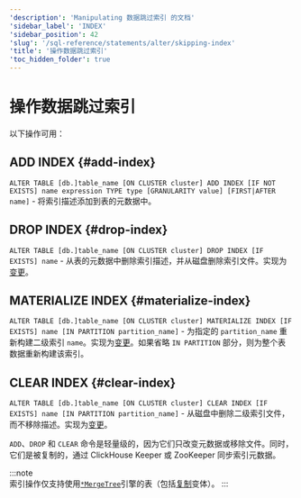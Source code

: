 ```yaml
---
'description': 'Manipulating 数据跳过索引 的文档'
'sidebar_label': 'INDEX'
'sidebar_position': 42
'slug': '/sql-reference/statements/alter/skipping-index'
'title': '操作数据跳过索引'
'toc_hidden_folder': true
---
```



# 操作数据跳过索引

以下操作可用：

## ADD INDEX {#add-index}

`ALTER TABLE [db.]table_name [ON CLUSTER cluster] ADD INDEX [IF NOT EXISTS] name expression TYPE type [GRANULARITY value] [FIRST|AFTER name]` - 将索引描述添加到表的元数据中。

## DROP INDEX {#drop-index}

`ALTER TABLE [db.]table_name [ON CLUSTER cluster] DROP INDEX [IF EXISTS] name` - 从表的元数据中删除索引描述，并从磁盘删除索引文件。实现为[变更](/sql-reference/statements/alter/index.md#mutations)。

## MATERIALIZE INDEX {#materialize-index}

`ALTER TABLE [db.]table_name [ON CLUSTER cluster] MATERIALIZE INDEX [IF EXISTS] name [IN PARTITION partition_name]` - 为指定的 `partition_name` 重新构建二级索引 `name`。实现为[变更](/sql-reference/statements/alter/index.md#mutations)。如果省略 `IN PARTITION` 部分，则为整个表数据重新构建该索引。

## CLEAR INDEX {#clear-index}

`ALTER TABLE [db.]table_name [ON CLUSTER cluster] CLEAR INDEX [IF EXISTS] name [IN PARTITION partition_name]` - 从磁盘中删除二级索引文件，而不移除描述。实现为[变更](/sql-reference/statements/alter/index.md#mutations)。

`ADD`、`DROP` 和 `CLEAR` 命令是轻量级的，因为它们只改变元数据或移除文件。同时，它们是被复制的，通过 ClickHouse Keeper 或 ZooKeeper 同步索引元数据。

:::note    
索引操作仅支持使用[`*MergeTree`](/engines/table-engines/mergetree-family/mergetree.md)引擎的表（包括[复制](/engines/table-engines/mergetree-family/replication.md)变体）。
:::
